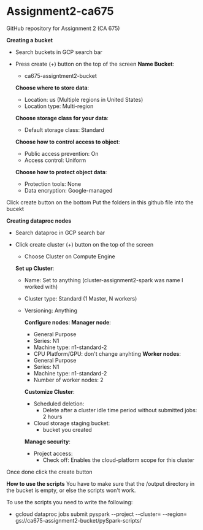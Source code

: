 # Assignment2-ca675
GitHub repository for Assignment 2 (CA 675)

**Creating a bucket**
- Search buckets in GCP search bar
- Press create (+) button on the top of the screen
  **Name Bucket**:
  - ca675-assigntment2-bucket
  
  **Choose where to store data**:
  - Location: us (Multiple regions in United States)
  - Location type: Multi-region
  
  **Choose storage class for your data**:
  - Default storage class: Standard
  
  **Choose how to control access to object**:
  - Public access prevention: On
  - Access control: Uniform
  
  **Choose how to protect object data**:
  - Protection tools: None
  - Data encryption: Google-managed

Click create button on the bottom
Put the folders in this github file into the bucekt

**Creating dataproc nodes**
- Search dataproc in GCP search bar
- Click create cluster (+) button on the top of the screen
    - Choose Cluster on Compute Engine
    
    **Set up Cluster**:
    - Name: Set to anything (cluster-assignment2-spark was name I worked with)
    - Cluster type: Standard (1 Master, N workers)
    - Versioning: Anything

      **Configure nodes**:
        **Manager node**:
        - General Purpose
        - Series: N1
        - Machine type: n1-standard-2
        - CPU Platform/GPU: don't change anyhting
        **Worker nodes**:
        - General Purpose
        - Series: N1
        - Machine type: n1-standard-2
        - Number of worker nodes: 2
      
      **Customize Cluster**:
      - Scheduled deletion:
          - Delete after a cluster idle time period without submitted jobs: 2 hours
      - Cloud storage staging bucket:
          - bucket you created
      
      **Manage security**:
      - Project access:
          - Check off: Enables the cloud-platform scope for this cluster

Once done click the create button


**How to use the scripts**
You have to make sure that the /output directory in the bucket is empty, or else the scripts won't work.

To use the scripts you need to write the following:
 
 - gcloud dataproc jobs submit pyspark     --project <project name>    --cluster=<cluster name>   --region=<region>   gs://ca675-assignment2-bucket/pySpark-scripts/<script in specific you want to run>

Let's say I want to run dataAggregationHSL.py this is what I would type in:
 
 - gcloud dataproc jobs submit pyspark     --project citric-alliance-408023     --cluster=cluster-assignment2-spark     --region=us-east1     gs://ca675-assignment2-bucket/pySpark-scripts/dataAggregationHSL.py
    
